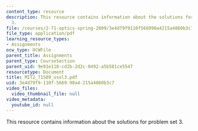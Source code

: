 ```yaml
---
content_type: resource
description: This resource contains information about the solutions for problem set
  3.
file: /courses/2-71-optics-spring-2009/3e4d79f9110f566990a4215a4860b3c7_MIT2_71S09_usol3.pdf
file_type: application/pdf
learning_resource_types:
- Assignments
ocw_type: OCWFile
parent_title: Assignments
parent_type: CourseSection
parent_uid: 9e91e110-cd2b-2d2c-0492-a5b581ce5547
resourcetype: Document
title: MIT2_71S09_usol3.pdf
uid: 3e4d79f9-110f-5669-90a4-215a4860b3c7
video_files:
  video_thumbnail_file: null
video_metadata:
  youtube_id: null
---
```

This resource contains information about the solutions for problem set 3.

